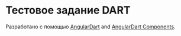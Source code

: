 # Тестовое задание DART

Разработано с помощью [AngularDart](https://webdev.dartlang.org/angular) and
[AngularDart Components](https://webdev.dartlang.org/components).
